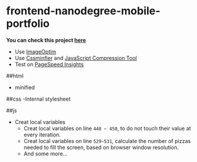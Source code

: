 frontend-nanodegree-mobile-portfolio
===

**You can check this project [here](https://project42da.github.io/frontend-nanodegree-mobile-portfolio/)**

- Use [ImageOptim](http://imageoptim.com/)
- Use [Cssminfier](https://cssminifier.com/) and [JavaScript Compression Tool](https://jscompress.com/)
- Test on [PageSpeed Insights](https://developers.google.com/speed/pagespeed/insights/)

##html
- minified

##css
-Internal stylesheet

##js
- Creat local variables
	-	Creat local variables on line `448 ~ 450`, to do not touch their value at every iteration.
	- Creat local variables on line `529~531`, calculate the number of pizzas needed to fill the screen, based on browser window resolution.
	- And some more...
